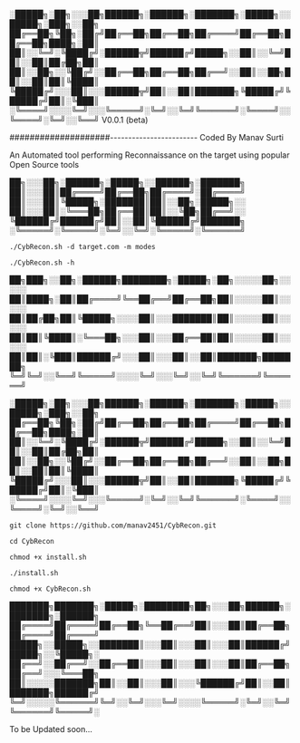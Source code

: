 

░█████╗░██╗░░░██╗██████╗░██████╗░███████╗░█████╗░░█████╗░███╗░░██╗
██╔══██╗╚██╗░██╔╝██╔══██╗██╔══██╗██╔════╝██╔══██╗██╔══██╗████╗░██║
██║░░╚═╝░╚████╔╝░██████╦╝██████╔╝█████╗░░██║░░╚═╝██║░░██║██╔██╗██║
██║░░██╗░░╚██╔╝░░██╔══██╗██╔══██╗██╔══╝░░██║░░██╗██║░░██║██║╚████║
╚█████╔╝░░░██║░░░██████╦╝██║░░██║███████╗╚█████╔╝╚█████╔╝██║░╚███║
░╚════╝░░░░╚═╝░░░╚═════╝░╚═╝░░╚═╝╚══════╝░╚════╝░░╚════╝░╚═╝░░╚══╝
                                                   V0.0.1 (beta)
                                                   
####################------------------------ Coded By Manav Surti
                                        
An Automated tool performing Reconnaissance on the target using popular Open Source tools 


██╗░░░██╗░██████╗░█████╗░░██████╗░███████╗
██║░░░██║██╔════╝██╔══██╗██╔════╝░██╔════╝
██║░░░██║╚█████╗░███████║██║░░██╗░█████╗░░
██║░░░██║░╚═══██╗██╔══██║██║░░╚██╗██╔══╝░░
╚██████╔╝██████╔╝██║░░██║╚██████╔╝███████╗
░╚═════╝░╚═════╝░╚═╝░░╚═╝░╚═════╝░╚══════╝



`./CybRecon.sh -d target.com -m modes`

`./CybRecon.sh -h`

██╗███╗░░██╗░██████╗████████╗░█████╗░██╗░░░░░██╗░░░░░
██║████╗░██║██╔════╝╚══██╔══╝██╔══██╗██║░░░░░██║░░░░░
██║██╔██╗██║╚█████╗░░░░██║░░░███████║██║░░░░░██║░░░░░
██║██║╚████║░╚═══██╗░░░██║░░░██╔══██║██║░░░░░██║░░░░░
██║██║░╚███║██████╔╝░░░██║░░░██║░░██║███████╗███████╗
╚═╝╚═╝░░╚══╝╚═════╝░░░░╚═╝░░░╚═╝░░╚═╝╚══════╝╚══════╝

░█████╗░██╗░░░██╗██████╗░██████╗░███████╗░█████╗░░█████╗░███╗░░██╗
██╔══██╗╚██╗░██╔╝██╔══██╗██╔══██╗██╔════╝██╔══██╗██╔══██╗████╗░██║
██║░░╚═╝░╚████╔╝░██████╦╝██████╔╝█████╗░░██║░░╚═╝██║░░██║██╔██╗██║
██║░░██╗░░╚██╔╝░░██╔══██╗██╔══██╗██╔══╝░░██║░░██╗██║░░██║██║╚████║
╚█████╔╝░░░██║░░░██████╦╝██║░░██║███████╗╚█████╔╝╚█████╔╝██║░╚███║
░╚════╝░░░░╚═╝░░░╚═════╝░╚═╝░░╚═╝╚══════╝░╚════╝░░╚════╝░╚═╝░░╚══╝

`git clone https://github.com/manav2451/CybRecon.git`

`cd CybRecon`

`chmod +x install.sh`

`./install.sh`

`chmod +x CybRecon.sh`


███████╗███████╗░█████╗░████████╗██╗░░░██╗██████╗░███████╗░██████╗
██╔════╝██╔════╝██╔══██╗╚══██╔══╝██║░░░██║██╔══██╗██╔════╝██╔════╝
█████╗░░█████╗░░███████║░░░██║░░░██║░░░██║██████╔╝█████╗░░╚█████╗░
██╔══╝░░██╔══╝░░██╔══██║░░░██║░░░██║░░░██║██╔══██╗██╔══╝░░░╚═══██╗
██║░░░░░███████╗██║░░██║░░░██║░░░╚██████╔╝██║░░██║███████╗██████╔╝
╚═╝░░░░░╚══════╝╚═╝░░╚═╝░░░╚═╝░░░░╚═════╝░╚═╝░░╚═╝╚══════╝╚═════╝░

To be Updated soon...



